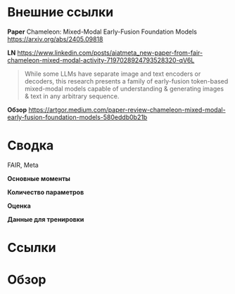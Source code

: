 
# Внешние ссылки

**Paper**
Chameleon: Mixed-Modal Early-Fusion Foundation Models
https://arxiv.org/abs/2405.09818

**LN**
https://www.linkedin.com/posts/aiatmeta_new-paper-from-fair-chameleon-mixed-modal-activity-7197028924793528320-qV6L

> While some LLMs have separate image and text encoders or decoders, this research presents a family of early-fusion token-based mixed-modal models capable of understanding & generating images & text in any arbitrary sequence.

**Обзор**
https://artgor.medium.com/paper-review-chameleon-mixed-modal-early-fusion-foundation-models-580eddb0b21b

# Сводка

FAIR, Meta

**Основные моменты**

**Количество параметров**

**Оценка**

**Данные для тренировки**


# Ссылки


# Обзор